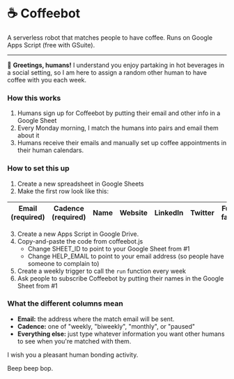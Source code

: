 # ☕️ Coffeebot

A serverless robot that matches people to have coffee. Runs on Google Apps Script (free with GSuite).

---

🤖 **Greetings, humans!** I understand you enjoy partaking in hot beverages in a social setting, so I am
here to assign a random other human to have coffee with you each week.

### How this works

1. Humans sign up for Coffeebot by putting their email and other info in a Google Sheet
2. Every Monday morning, I match the humans into pairs and email them about it
3. Humans receive their emails and manually set up coffee appointments in their human calendars.

### How to set this up

1. Create a new spreadsheet in Google Sheets
2. Make the first row look like this:

| Email (required) | Cadence (required) | Name | Website | LinkedIn | Twitter | Fun fact   |
|------------------|--------------------|------|---------|----------|---------|------------|

   
3. Create a new Apps Script in Google Drive.
4. Copy-and-paste the code from coffeebot.js
   - Change SHEET_ID to point to your Google Sheet from #1
   - Change HELP_EMAIL to point to your email address (so people have someone to complain to)
5. Create a weekly trigger to call the `run` function every week 
6. Ask people to subscribe Coffeebot by putting their names in the Google Sheet from #1

### What the different columns mean

* **Email:** the address where the match email will be sent.
* **Cadence:** one of "weekly, "biweekly", "monthly", or "paused"
* **Everything else:** just type whatever information you want other humans to see when you're
  matched with them.
  
I wish you a pleasant human bonding activity.

Beep beep bop.
